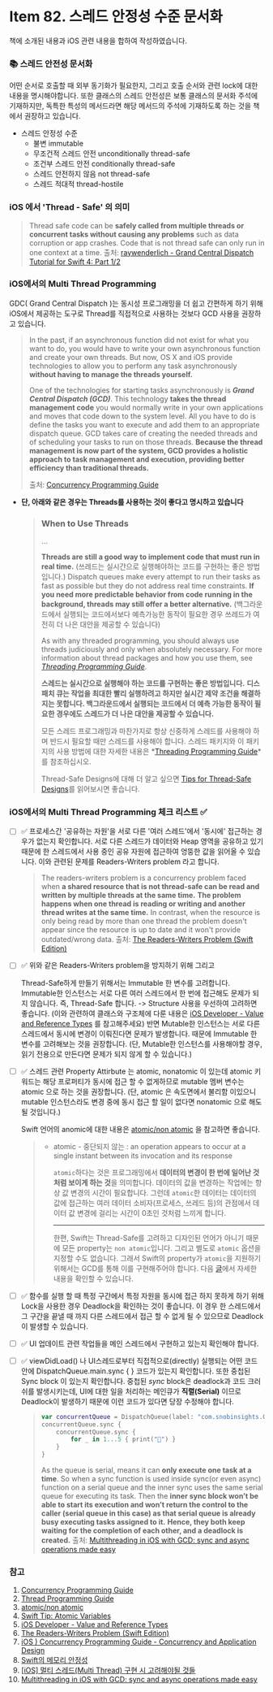 # Item 82. 스레드 안정성 수준 문서화

책에 소개된 내용과 iOS 관련 내용을 합하여 작성하였습니다.

### 📚 스레드 안전성 문서화

어떤 순서로 호출할 때 외부 동기화가 필요한지, 그리고 호출 순서와 관련 lock에 대한 내용을 명시해야합니다. 또한 클래스의 스레드 안전성은 보통 클래스의 문서화 주석에 기재하지만, 독특한 특성의 메서드라면 해당 메서드의 주석에 기재하도록 하는 것을 책에서 권장하고 있습니다.

* 스레드 안정성 수준
  * 불변 immutable
  * 무조건적 스레드 안전 unconditionally thread-safe
  * 조건부 스레드 안전 conditionally thread-safe
  * 스레드 안전하지 않음 not thread-safe
  * 스레드 적대적 thread-hostile
  
  

### iOS 에서 'Thread - Safe' 의 의미

> Thread safe code can be **safely called from multiple threads or concurrent tasks without causing any problems** such as data corruption or app crashes. Code that is not thread safe can only run in one context at a time.
> 출처: [raywenderlich - Grand Central Dispatch Tutorial for Swift 4: Part 1/2](https://www.raywenderlich.com/5370-grand-central-dispatch-tutorial-for-swift-4-part-1-2#toc-anchor-009)



### iOS에서의 Multi Thread Programming

GDC( Grand Central Dispatch )는 동시성 프로그래밍을 더 쉽고 간편하게 하기 위해 iOS에서 제공하는 도구로 Thread를 직접적으로 사용하는 것보다 GCD 사용을 권장하고 있습니다. 

> In the past, if an asynchronous function did not exist for what you want to do, you would have to write your own asynchronous function and create your own threads. But now, OS X and iOS provide technologies to allow you to perform any task asynchronously **without having to manage the threads yourself.**
>
> One of the technologies for starting tasks asynchronously is ***Grand Central Dispatch (GCD)***. This technology **takes the thread management code** you would normally write in your own applications and moves that code down to the system level. All you have to do is define the tasks you want to execute and add them to an appropriate dispatch queue. GCD takes care of creating the needed threads and of scheduling your tasks to run on those threads. **Because the thread management is now part of the system, GCD provides a holistic approach to task management and execution, providing better efficiency than traditional threads.**
>
> 출처: [Concurrency Programming Guide](https://developer.apple.com/library/archive/documentation/General/Conceptual/ConcurrencyProgrammingGuide/ConcurrencyandApplicationDesign/ConcurrencyandApplicationDesign.html#//apple_ref/doc/uid/TP40008091-CH100-SW8)

* **단, 아래와 같은 경우는 Threads를 사용하는 것이 좋다고 명시하고 있습니다**

  > ### When to Use Threads
  >
  > ...
  >
  > **Threads are still a good way to implement code that must run in real time.** (쓰레드는 실시간으로 실행해야하는 코드를 구현하는 좋은 방법입니다.) Dispatch queues make every attempt to run their tasks as fast as possible but they do not address real time constraints. **If you need more predictable behavior from code running in the background, threads may still offer a better alternative.** (백그라운드에서 실행되는 코드에서보다 예측가능한 동작이 필요한 경우 쓰레드가 여전히 더 나은 대안을 제공할 수 있습니다)
  >
  > As with any threaded programming, you should always use threads judiciously and only when absolutely necessary. For more information about thread packages and how you use them, see *[Threading Programming Guide](https://developer.apple.com/library/archive/documentation/Cocoa/Conceptual/Multithreading/Introduction/Introduction.html#//apple_ref/doc/uid/10000057i)*.
  >
  > **스레드는 실시간으로 실행해야 하는 코드를 구현하는 좋은 방법입니다.** **디스패치 큐는 작업을 최대한 빨리 실행하려고 하지만 실시간 제약 조건을 해결하지는 못합니다. 백그라운드에서 실행되는 코드에서 더 예측 가능한 동작이 필요한 경우에도 스레드가 더 나은 대안을 제공할 수 있습니다.**
  >
  > 모든 스레드 프로그래밍과 마찬가지로 항상 신중하게 스레드를 사용해야 하며 반드시 필요할 때만 스레드를 사용해야 합니다. 스레드 패키지와 이 패키지의 사용 방법에 대한 자세한 내용은  *[Threading Programming Guide](https://developer.apple.com/library/archive/documentation/Cocoa/Conceptual/Multithreading/Introduction/Introduction.html#//apple_ref/doc/uid/10000057i)*를 참조하십시오.
  >
  >Thread-Safe Designs에 대해 더 알고 싶으면 [Tips for Thread-Safe Designs](https://developer.apple.com/library/archive/documentation/Cocoa/Conceptual/Multithreading/ThreadSafety/ThreadSafety.html#//apple_ref/doc/uid/10000057i-CH8-SW6)를 읽어보시면 좋습니다.
  
  

### iOS에서의 Multi Thread Programming 체크 리스트 ✅

 - [ ] ✅
     프로세스간 '공유하는 자원'을 서로 다른 '여러 스레드'에서 '동시에' 접근하는 경우가 없는지 확인합니다.
     서로 다른 스레드가 데이터와 Heap 영역을 공유하고 있기 때문에 한 스레드에서 사용 중인 공유 자원에 접근하여 엉뚱한 값을 읽어올 수 있습니다. 이와 관련된 문제를 Readers-Writers problem 라고 합니다.
     
     > The readers-writers problem is a concurrency problem faced when **a shared resource that is not thread-safe can be read and written by multiple threads at the same time.** **The problem happens when one thread is reading or writing and another thread writes at the same time.** In contrast, when the resource is only being read by more than one thread the problem doesn't appear since the resource is up to date and it won't provide outdated/wrong data.
     > 출처: [The Readers-Writers Problem (Swift Edition)](https://medium.com/swlh/the-readers-writers-problem-swift-edition-dcba94c3f02d#:~:text=The%20readers%2Dwriters%20problem%20is,writes%20at%20the%20same%20time.)

- [ ] ✅ 
  위와 같은 Readers-Writers problem을 방지하기 위해 그리고

  Thread-Safe하게 만들기 위해서는 Immutable 한 변수를 고려합니다. Immutable한 인스턴스는 서로 다른 여러 스레드에서 한 번에 접근해도 문제가 되지 않습니다. 즉, Thread-Safe 합니다. 
  -> Structure 사용을 우선하여 고려하면 좋습니다. (이와 관련하여 클래스와 구조체에 다룬 내용은 [iOS Developer - Value and Reference Types](https://developer.apple.com/swift/blog/?id=10) 를 참고해주세요)
  반면 Mutable한 인스턴스는 서로 다른 스레드에서 동시에 변경이 이뤄진다면 문제가 발생합니다. 때문에 Immutable 한 변수를 고려해보는 것을 권장합니다. 
  (단, Mutable한 인스턴스를 사용해야할 경우, 읽기 전용으로 만든다면 문제가 되지 않게 할 수 있습니다.)
  
  
  
 - [ ] ✅ 
    스레드 관련 Property Attirbute 는 atomic, nonatomic 이 있는데 atomic 키워드는 해당 프로퍼티가 동시에 접근 할 수 없게하므로 mutable 멤버 변수는 atomic 으로 하는 것을 권장합니다.
(단, atomic 은 속도면에서 불리함 이있으니 mutable 인스턴스라도 변경 중에 동시 접근 할 일이 없다면 nonatomic 으로 해도 될 것입니다.)
    
    
    Swift 언어의 anomic에 대한 내용은 [atomic/non atomic](https://hcn1519.github.io/articles/2019-03/atomic) 을 참고하면 좋습니다.
    
    > - atomic - 중단되지 않는
    >   : an operation appears to occur at a single instant between its invocation and its response
    >
    >   `atomic`하다는 것은 프로그래밍에서 **데이터의 변경이 한 번에 일어난 것처럼 보이게 하는 것**을 의미합니다. 데이터의 값을 변경하는 작업에는 항상 값 변경의 시간이 필요합니다. 그런데 `atomic`한 데이터는 데이터의 값에 접근하는 여러 데이터 소비자(프로세스, 쓰레드 등)의 관점에서 데이터 값 변경에 걸리는 시간이 0초인 것처럼 느끼게 합니다.
    >
    >   --------------------------------
    >
    >   한편, Swift는 Thread-Safe를 고려하고 디자인된 언어가 아니기 때문에 모든 property는 `non atomic`입니다. 그리고 별도로 `atomic` 옵션을 지정할 수도 없습니다. 그래서 Swift의 property가 `atomic`을 지원하기 위해서는 GCD를 통해 이를 구현해주어야 합니다. 다음 [글](https://www.objc.io/blog/2018/12/18/atomic-variables/)에서 자세한 내용을 확인할 수 있습니다.
    
- [ ] ✅ 
  함수를 실행 할 때 특정 구간에서 특정 자원을 동시에 접근 하지 못하게 하기 위해 Lock을 사용한 경우 Deadlock을 확인하는 것이 좋습니다.
  이 경우 한 스레드에서 그 구간을 끝낼 때 까지 다른 스레드에서 접근 할 수 없게 될 수 있으므로 Deadlock 이 발생할 수 있습니다.

- [ ] ✅ 
  UI 업데이트 관련 작업들을 메인 스레드에서 구현하고 있는지 확인해야 합니다.

- [ ] ✅ viewDidLoad() 나 UI스레드로부터 직접적으로(directly) 실행되는 어떤 코드 안에  DispatchQueue.main.sync { }  코드가 있는지 확인합니다. 또한 중첩된 Sync block 이 있는지 확인합니다.
  중첩된 *sync* block은 deadlock과 코드 크러쉬를 발생시키는데, UI에 대한 일을 처리하는 메인큐가 **직렬(Serial)** 이므로 Deadlock이 발생하기 때문에 이런 코드가 있다면 당장 수정해야 합니다.
  
  > ```swift
  > var concurrentQueue = DispatchQueue(label: "com.snobinsights.ConcurrentQueue", attributes: .concurrent)
  > concurrentQueue.sync {
  >     concurrentQueue.sync {
  >         for _ in 1...5 { print("🔴") }
  >     }
  > }
  > ```
  >
  > As the queue is serial, means it can **only execute one task at a time**. So when a sync function is used inside sync(or even async) function on a serial queue and the inner sync uses the same serial queue for executing its task. Then the **inner sync block won’t be able to start its execution and won’t return the control to the caller (serial queue in this case) as that serial queue is already busy executing tasks assigned to it.** **Hence, they both keep waiting for the completion of each other, and a deadlock is created.**
  > 출처: [Multithreading in iOS with GCD: sync and async operations made easy](https://medium.com/@snobinsights/multithreading-in-ios-with-gcd-sync-and-async-operations-made-easy-9af0fe06c7b3)


### 참고

1. [Concurrency Programming Guide](https://developer.apple.com/library/archive/documentation/General/Conceptual/ConcurrencyProgrammingGuide/ConcurrencyandApplicationDesign/ConcurrencyandApplicationDesign.html#//apple_ref/doc/uid/TP40008091-CH100-SW8)
2. [Thread Programming Guide](https://developer.apple.com/library/archive/documentation/Cocoa/Conceptual/Multithreading/ThreadSafety/ThreadSafety.html#//apple_ref/doc/uid/10000057i-CH8-SW1)
3. [atomic/non atomic](https://hcn1519.github.io/articles/2019-03/atomic)
4. [Swift Tip: Atomic Variables](https://www.objc.io/blog/2018/12/18/atomic-variables/)
5. [iOS Developer - Value and Reference Types](https://developer.apple.com/swift/blog/?id=10)
6. [The Readers-Writers Problem (Swift Edition)](https://medium.com/swlh/the-readers-writers-problem-swift-edition-dcba94c3f02d#:~:text=The%20readers%2Dwriters%20problem%20is,writes%20at%20the%20same%20time.)
7. [iOS ) Concurrency Programming Guide - Concurrency and Application Design](https://zeddios.tistory.com/509)
8. [Swift의 메모리 안정성](https://jcsoohwancho.github.io/2019-08-25-Swift%EC%9D%98-%EB%A9%94%EB%AA%A8%EB%A6%AC-%EC%95%88%EC%A0%95%EC%84%B1/)
9. [[iOS] 멀티 스레드(Multi Thread) 구현 시 고려해야될 것들](https://gwangyonglee.tistory.com/47)
10. [Multithreading in iOS with GCD: sync and async operations made easy](https://medium.com/@snobinsights/multithreading-in-ios-with-gcd-sync-and-async-operations-made-easy-9af0fe06c7b3)